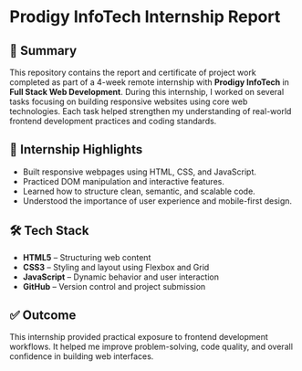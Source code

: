 # Prodigy InfoTech Internship Report

## 📄 Summary

This repository contains the report and certificate of project work completed as part of a 4-week remote internship with **Prodigy InfoTech** in **Full Stack Web Development**. During this internship, I worked on several tasks focusing on building responsive websites using core web technologies. Each task helped strengthen my understanding of real-world frontend development practices and coding standards.

## 🚀 Internship Highlights

* Built responsive webpages using HTML, CSS, and JavaScript.
* Practiced DOM manipulation and interactive features.
* Learned how to structure clean, semantic, and scalable code.
* Understood the importance of user experience and mobile-first design.

## 🛠 Tech Stack

* **HTML5** – Structuring web content
* **CSS3** – Styling and layout using Flexbox and Grid
* **JavaScript** – Dynamic behavior and user interaction
* **GitHub** – Version control and project submission

## ✅ Outcome

This internship provided practical exposure to frontend development workflows. It helped me improve problem-solving, code quality, and overall confidence in building web interfaces.
